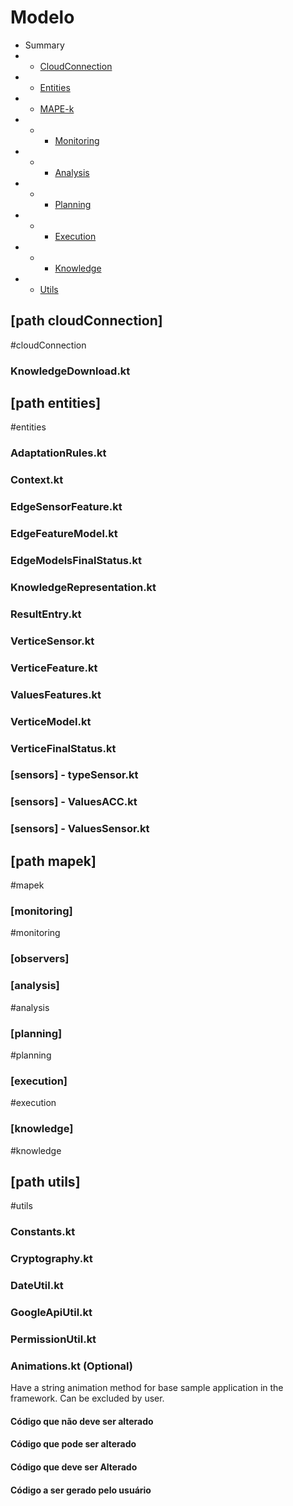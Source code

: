 # Modelo

- Summary
- - [CloudConnection](#path-cloudConnection)
- - [Entities](#path-entities)
- - [MAPE-k](#path-mapek)
- - - [Monitoring](#monitoring)
- - - [Analysis](#analysis)
- - - [Planning](#planning)
- - - [Execution](#execution)
- - - [Knowledge](#knowledge)
- - [Utils](#path-utils)




## [path cloudConnection]
#cloudConnection

### KnowledgeDownload.kt

## [path entities]
#entities

### AdaptationRules.kt

### Context.kt

### EdgeSensorFeature.kt

### EdgeFeatureModel.kt

### EdgeModelsFinalStatus.kt

### KnowledgeRepresentation.kt

### ResultEntry.kt

### VerticeSensor.kt

### VerticeFeature.kt

### ValuesFeatures.kt

### VerticeModel.kt

### VerticeFinalStatus.kt

### [sensors] -  typeSensor.kt

### [sensors] -  ValuesACC.kt

### [sensors] -  ValuesSensor.kt

## [path mapek]
#mapek

### [monitoring]
#monitoring

### [observers]

### [analysis]
#analysis

### [planning]
#planning

### [execution]
#execution

### [knowledge]
#knowledge

## [path utils]
#utils

### Constants.kt

### Cryptography.kt

### DateUtil.kt

### GoogleApiUtil.kt

### PermissionUtil.kt

### Animations.kt (Optional)

Have a string animation method for base sample application in the framework. Can be excluded by user.

#### Código que não deve ser alterado

#### Código que pode ser alterado

#### Código que deve ser Alterado

#### Código a ser gerado pelo usuário
